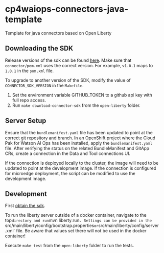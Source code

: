 # cp4waiops-connectors-java-template

Template for java connectors based on Open Liberty

## Downloading the SDK <a name="obtain-the-sdk"></a>

Release versions of the sdk can be found [here](https://github.ibm.com/quicksilver/grpc-java-sdk/releases). Make sure
that `connector/pom.xml` uses the correct version. For example, `v1.0.1` maps to `1.0.1` in the `pom.xml` file.

To upgrade to another version of the SDK, modify the value of `CONNECTOR_SDK_VERSION` in the `Makefile`.

1. Set the environment variable GITHUB_TOKEN to a github api key with full repo access.
2. Run `make download-connector-sdk` from the `open-liberty` folder.

## Server Setup <a name="server-setup"></a>

Ensure that the `bundlemanifest.yaml` file has been updated to point at the correct git repository and branch. In an
OpenShift project where the Cloud Pak for Watson AI Ops has been installed, apply the `bundlemanifest.yaml` file. After
verifying the status on the related BundleManifest and GitApp CRs, create a connection in the Data and Tool connections UI.

If the connection is deployed locally to the cluster, the image will need to be updated to point at the development image.
If the connection is configured for microedge deployment, the script can be modified to use the development image.

## Development

First [obtain the sdk](#obtain-the-sdk).

To run the liberty server outside of a docker container, navigate to the top` directory and run
`mvn liberty:run`. Settings can be provided in the `src/main/liberty/config/bootstrap.properties` or
`src/main/liberty/config/server.xml` file. Be aware that values set there will not be used in the
docker container!

Execute `make test` from the `open-liberty` folder to run the tests.
